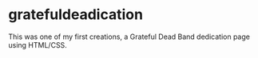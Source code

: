 # gratefuldeadication
This was one of my first creations, a Grateful Dead Band dedication page using HTML/CSS.
